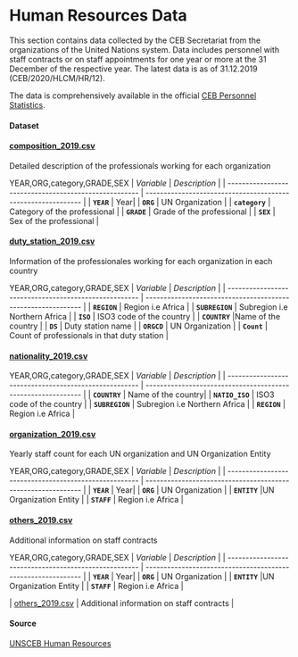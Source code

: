 # Human Resources Data
This section contains data collected by the CEB Secretariat from the organizations of the United Nations system. Data includes personnel with staff contracts or on staff appointments for one year or more at the 31 December of the respective year. The latest data is as of 31.12.2019 (CEB/2020/HLCM/HR/12).

The data is comprehensively available in the official [CEB Personnel Statistics](https://unsceb.org/un-system-hr-statistics-report-2019).

#### Dataset

#### [composition_2019.csv](composition_2019.csv)
Detailed description of the professionals working for each organization

YEAR,ORG,category,GRADE,SEX
| *Variable*                                            | *Description*                                                | 
| ----------------------------------------------------- | ------------------------------------------------------------ |
| **`YEAR`**                                         | Year|
| **`ORG`**                                  | UN Organization                                       |
| **`category`**                                           | Category of the professional                                    |
| **`GRADE`**                                             | Grade of the professional                                      |
| **`SEX`**                                             | Sex of the professional                                      |

#### [duty_station_2019.csv](duty_station_2019.csv)
Information of the professionales working for each organization in each country 

YEAR,ORG,category,GRADE,SEX
| *Variable*                                            | *Description*                                                | 
| ----------------------------------------------------- | ------------------------------------------------------------ |
| **`REGION`**                                         | Region i.e Africa |
| **`SUBREGION`**                                  | Subregion  i.e Northern Africa                       |
| **`ISO`**                                           | ISO3 code of the country                                 |
| **`COUNTRY`**                                             |Name of the country                                   |
| **`DS`**                                             | Duty station name                                    |
| **`ORGCD`**                                             | UN Organization                                   |
| **`Count`**                                             | Count of professionals in that duty station                                      |

#### [nationality_2019.csv](nationality_2019.csv)

YEAR,ORG,category,GRADE,SEX
| *Variable*                                            | *Description*                                                | 
| ----------------------------------------------------- | ------------------------------------------------------------ |
| **`COUNTRY`**                                         | Name of the country|
| **`NATIO_ISO`**                                  | ISO3 code of the country                        |
| **`SUBREGION`**                                           | Subregion  i.e Northern Africa                               |
| **`REGION`**                                             | Region i.e Africa                                 |

#### [organization_2019.csv](organization_2019.csv)
Yearly staff count for each UN organization and UN Organization Entity

YEAR,ORG,category,GRADE,SEX
| *Variable*                                            | *Description*                                                | 
| ----------------------------------------------------- | ------------------------------------------------------------ |
| **`YEAR`**                                         | Year|
| **`ORG`**                                  |  UN Organization                         |
| **`ENTITY`**                                           |UN Organization Entity                             |
| **`STAFF`**                                             | Region i.e Africa                                 |

#### [others_2019.csv](others_2019.csv)
Additional information on staff contracts      

YEAR,ORG,category,GRADE,SEX
| *Variable*                                            | *Description*                                                | 
| ----------------------------------------------------- | ------------------------------------------------------------ |
| **`YEAR`**                                         | Year|
| **`ORG`**                                  |  UN Organization                         |
| **`ENTITY`**                                           |UN Organization Entity                             |
| **`STAFF`**                                             | Region i.e Africa                                 |

| [others_2019.csv](others_2019.csv)             | Additional information on staff contracts                    |



#### Source

[UNSCEB Human Resources](https://unsceb.org/human-resources-statistics)
